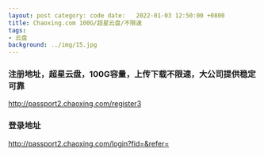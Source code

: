 ```yaml
---
layout: post category: code date:   2022-01-03 12:50:00 +0800
title: Chaoxing.com 100G/超星云盘/不限速
tags:
- 云盘
background: ../img/15.jpg
---
```




### 注册地址，超星云盘，100G容量，上传下载不限速，大公司提供稳定可靠<br>
http://passport2.chaoxing.com/register3

### 登录地址<br>
http://passport2.chaoxing.com/login?fid=&refer=
